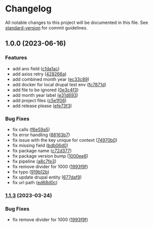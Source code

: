 # Changelog

All notable changes to this project will be documented in this file. See [standard-version](https://github.com/conventional-changelog/standard-version) for commit guidelines.

## 1.0.0 (2023-06-16)


### Features

* add ano field ([c1da1ac](https://github.com/tccvgithub/drupal-jsonapi/commit/c1da1ac8ea060f75e30c608a93547e020cf6125c))
* add axios retry ([428266a](https://github.com/tccvgithub/drupal-jsonapi/commit/428266a70a8c7792c31206d0fba05c05a41530d5))
* add combined month year ([ec33c89](https://github.com/tccvgithub/drupal-jsonapi/commit/ec33c892df3fe1da4fca0db08b112103283548e5))
* add docker for local drupal test env ([fc7871d](https://github.com/tccvgithub/drupal-jsonapi/commit/fc7871d2ec2329120d387a91cf65fd88a3d93061))
* add file to be ignored ([0e3c4f3](https://github.com/tccvgithub/drupal-jsonapi/commit/0e3c4f3c9f9e18c64902d171341cdc67d6b56c7c))
* add month year label ([e31d693](https://github.com/tccvgithub/drupal-jsonapi/commit/e31d6933f62ddb342fdd79a2d27ddd22f6aff1be))
* add project files ([c5e1f06](https://github.com/tccvgithub/drupal-jsonapi/commit/c5e1f06dce31e036aca792f74508a140f1719673))
* add release please ([efe73f3](https://github.com/tccvgithub/drupal-jsonapi/commit/efe73f3f83eaf47fe74772421b24166502a9dcc6))


### Bug Fixes

* fix calls ([f6e59a5](https://github.com/tccvgithub/drupal-jsonapi/commit/f6e59a5e211140825c3513e7c354afde58c36955))
* fix error handling ([88163b7](https://github.com/tccvgithub/drupal-jsonapi/commit/88163b776a173000ecbb9c5e929b5234053c5bec))
* fix issue with the key unique for context ([74970b0](https://github.com/tccvgithub/drupal-jsonapi/commit/74970b02e7b4b649f8f3e26b34291ca874770dfc))
* fix missing field ([bdb06d0](https://github.com/tccvgithub/drupal-jsonapi/commit/bdb06d0663330566cac8c9cd893747150215afd0))
* fix package name ([c72d377](https://github.com/tccvgithub/drupal-jsonapi/commit/c72d377e8bb84fcecaf40c71eb45598f765a0dcf))
* fix package version bump ([1000ee6](https://github.com/tccvgithub/drupal-jsonapi/commit/1000ee65cf5084b24e124907831eb9545477b58a))
* fix pipeline ([a8c7fe3](https://github.com/tccvgithub/drupal-jsonapi/commit/a8c7fe38d7de942ad76e11f508fa29db97327570))
* fix remove divider for 1000 ([1993f9f](https://github.com/tccvgithub/drupal-jsonapi/commit/1993f9f3532ff0918da9711da720a1a65d61c5a1))
* fix typo ([919b12b](https://github.com/tccvgithub/drupal-jsonapi/commit/919b12bac8533d78d95bfd6d2cdec1308e537aa2))
* fix update drupal entity ([677daf9](https://github.com/tccvgithub/drupal-jsonapi/commit/677daf9252856581d037e159c5a87c042e1f25c5))
* fix url path ([ed68d0c](https://github.com/tccvgithub/drupal-jsonapi/commit/ed68d0c9d21ccc73ec6c3d527b924063e875842d))

### [1.1.3](https://github.com/con-met/drupal-jsonapi/compare/v1.1.2...v1.1.3) (2023-03-24)


### Bug Fixes

* fix remove divider for 1000 ([1993f9f](https://github.com/con-met/drupal-jsonapi/commit/1993f9f3532ff0918da9711da720a1a65d61c5a1))
